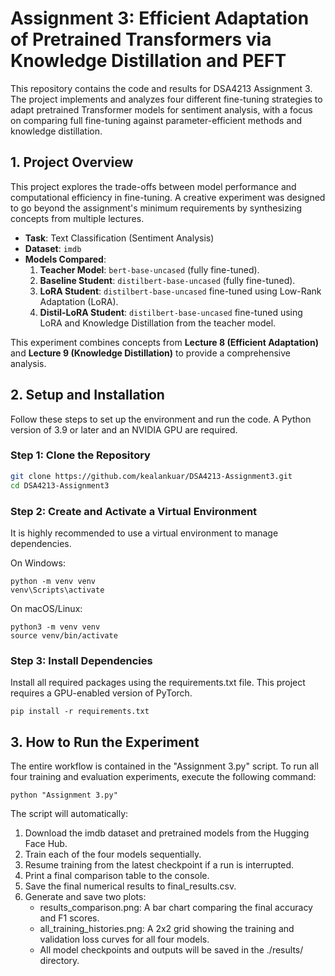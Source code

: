 # Assignment 3: Efficient Adaptation of Pretrained Transformers via Knowledge Distillation and PEFT

This repository contains the code and results for DSA4213 Assignment 3. The project implements and analyzes four different fine-tuning strategies to adapt pretrained Transformer models for sentiment analysis, with a focus on comparing full fine-tuning against parameter-efficient methods and knowledge distillation.

## 1. Project Overview

This project explores the trade-offs between model performance and computational efficiency in fine-tuning. A creative experiment was designed to go beyond the assignment's minimum requirements by synthesizing concepts from multiple lectures.

* **Task**: Text Classification (Sentiment Analysis)
* **Dataset**: `imdb`
* **Models Compared**:
    1.  **Teacher Model**: `bert-base-uncased` (fully fine-tuned).
    2.  **Baseline Student**: `distilbert-base-uncased` (fully fine-tuned).
    3.  **LoRA Student**: `distilbert-base-uncased` fine-tuned using Low-Rank Adaptation (LoRA).
    4.  **Distil-LoRA Student**: `distilbert-base-uncased` fine-tuned using LoRA and Knowledge Distillation from the teacher model.

This experiment combines concepts from **Lecture 8 (Efficient Adaptation)** and **Lecture 9 (Knowledge Distillation)** to provide a comprehensive analysis.

## 2. Setup and Installation

Follow these steps to set up the environment and run the code. A Python version of 3.9 or later and an NVIDIA GPU are required.

### Step 1: Clone the Repository
```bash
git clone https://github.com/kealankuar/DSA4213-Assignment3.git
cd DSA4213-Assignment3
```

### Step 2: Create and Activate a Virtual Environment
It is highly recommended to use a virtual environment to manage dependencies.

On Windows:
```
python -m venv venv
venv\Scripts\activate
```
On macOS/Linux:
```
python3 -m venv venv
source venv/bin/activate
```

### Step 3: Install Dependencies
Install all required packages using the requirements.txt file. This project requires a GPU-enabled version of PyTorch.
```
pip install -r requirements.txt
```

## 3. How to Run the Experiment
The entire workflow is contained in the "Assignment 3.py" script. To run all four training and evaluation experiments, execute the following command:

```
python "Assignment 3.py"
```
The script will automatically:
1. Download the imdb dataset and pretrained models from the Hugging Face Hub.
2. Train each of the four models sequentially.
3. Resume training from the latest checkpoint if a run is interrupted.
4. Print a final comparison table to the console.
5. Save the final numerical results to final_results.csv.
 6. Generate and save two plots:
    * results_comparison.png: A bar chart comparing the final accuracy and F1 scores.
    * all_training_histories.png: A 2x2 grid showing the training and validation loss curves for all four models.
    * All model checkpoints and outputs will be saved in the ./results/ directory.
